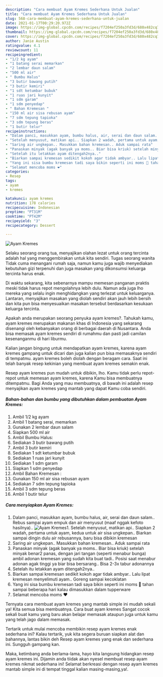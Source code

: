 ```yaml
---
description: "Cara membuat Ayam Kremes Sederhana Untuk Jualan"
title: "Cara membuat Ayam Kremes Sederhana Untuk Jualan"
slug: 568-cara-membuat-ayam-kremes-sederhana-untuk-jualan
date: 2021-01-17T00:29:20.972Z
image: https://img-global.cpcdn.com/recipes/f7204ef250a3fd3d/680x482cq70/ayam-kremes-foto-resep-utama.jpg
thumbnail: https://img-global.cpcdn.com/recipes/f7204ef250a3fd3d/680x482cq70/ayam-kremes-foto-resep-utama.jpg
cover: https://img-global.cpcdn.com/recipes/f7204ef250a3fd3d/680x482cq70/ayam-kremes-foto-resep-utama.jpg
author: Janie Austin
ratingvalue: 4.1
reviewcount: 11
recipeingredient:
- "1/2 kg ayam"
- "1 batang serai memarkan"
- "2 lembar daun salam"
- "500 ml air"
- " Bumbu Halus"
- "3 butir bawang putih"
- "3 butir kemiri"
- "1 sdt ketumbar bubuk"
- "1 ruas jari kunyit"
- "1 sdm garam"
- "1 sdm penyedap"
- " Bahan Kremesan "
- "150 ml air sisa rebusan ayam"
- "7 sdm tepung tapioka"
- "3 sdm tepung beras"
- "1 butir telur"
recipeinstructions:
- "Dalam panci, masukkan ayam, bumbu halus, air, serai dan daun salam.. Rebus sampai ayam empuk dan air menyusut (maaf nggak kefoto hasilnya).."
- "Setelah menyusut, matikan api.. Siapkan 2 wadah, pertama untuk ayam, kedua untuk air sisa ungkepan.. Biarkan sampai dingin dulu air rebusannya, baru bisa dibikin kremesan"
- "Saring air ungkepan.. Masukkan bahan kremesan.. Aduk sampai rata"
- "Panaskan minyak (agak banyak ya moms.. Biar bisa kriuk) setelah minyak benar2 panas, dengan jari tangan (seperti menabur bunga) ambil adonan kremesan yang sudah kita buat tadi.. Posisi saat menabur adonan agak tinggi ya biar bisa bersarang.. Bisa 2-3x tabur adonannya"
- "Setelah itu letakkan ayam ditengah2nya.."
- "Biarkan sampai kremesan sedikit kokoh agar tidak ambyar.. Lalu lipat kremesan menyelimuti ayam.. Goreng sampai kecoklatan"
- "Yang ini sisa bumbu kremesan tadi saya bikin seperti ini moms 🥰 tahan sampai beberapa hari kalau dimasukkan dalam tupperware"
- "Selamat mencoba moms ❤"
categories:
- Resep
tags:
- ayam
- kremes

katakunci: ayam kremes 
nutrition: 178 calories
recipecuisine: Indonesian
preptime: "PT31M"
cooktime: "PT42M"
recipeyield: "3"
recipecategory: Dessert

---
```



![Ayam Kremes](https://img-global.cpcdn.com/recipes/f7204ef250a3fd3d/680x482cq70/ayam-kremes-foto-resep-utama.jpg)

Selaku seorang orang tua, menyajikan olahan lezat untuk orang tercinta adalah hal yang menggembirakan untuk kita sendiri. Tugas seorang  wanita Tidak cuma menangani rumah saja, namun kamu juga wajib menyediakan kebutuhan gizi terpenuhi dan juga masakan yang dikonsumsi keluarga tercinta harus enak.

Di waktu  sekarang, kita sebenarnya mampu memesan panganan praktis meski tidak harus repot mengolahnya lebih dulu. Namun ada juga lho mereka yang selalu ingin menghidangkan yang terlezat untuk keluarganya. Lantaran, menyajikan masakan yang diolah sendiri akan jauh lebih bersih dan kita pun bisa menyesuaikan masakan tersebut berdasarkan kesukaan keluarga tercinta. 



Apakah anda merupakan seorang penyuka ayam kremes?. Tahukah kamu, ayam kremes merupakan makanan khas di Indonesia yang sekarang disenangi oleh kebanyakan orang di berbagai daerah di Nusantara. Anda bisa memasak ayam kremes sendiri di rumahmu dan pasti jadi camilan kesenanganmu di hari liburmu.

Kalian jangan bingung untuk mendapatkan ayam kremes, karena ayam kremes gampang untuk dicari dan juga kalian pun bisa memasaknya sendiri di tempatmu. ayam kremes boleh diolah dengan beragam cara. Saat ini telah banyak resep kekinian yang membuat ayam kremes semakin enak.

Resep ayam kremes pun mudah untuk dibikin, lho. Kamu tidak perlu repot-repot untuk memesan ayam kremes, karena Kamu bisa membuatnya ditempatmu. Bagi Anda yang mau membuatnya, di bawah ini adalah resep menyajikan ayam kremes yang mantab yang dapat Kamu coba sendiri.

<!--inarticleads1-->

##### Bahan-bahan dan bumbu yang dibutuhkan dalam pembuatan Ayam Kremes:

1. Ambil 1/2 kg ayam
1. Ambil 1 batang serai, memarkan
1. Gunakan 2 lembar daun salam
1. Siapkan 500 ml air
1. Ambil  Bumbu Halus:
1. Sediakan 3 butir bawang putih
1. Ambil 3 butir kemiri
1. Sediakan 1 sdt ketumbar bubuk
1. Sediakan 1 ruas jari kunyit
1. Sediakan 1 sdm garam
1. Siapkan 1 sdm penyedap
1. Ambil  Bahan Kremesan :
1. Gunakan 150 ml air sisa rebusan ayam
1. Sediakan 7 sdm tepung tapioka
1. Ambil 3 sdm tepung beras
1. Ambil 1 butir telur




<!--inarticleads2-->

##### Cara menyiapkan Ayam Kremes:

1. Dalam panci, masukkan ayam, bumbu halus, air, serai dan daun salam.. Rebus sampai ayam empuk dan air menyusut (maaf nggak kefoto hasilnya)..
<img src="https://img-global.cpcdn.com/steps/45d7cc16afa6ba0e/160x128cq70/ayam-kremes-langkah-memasak-1-foto.jpg" alt="Ayam Kremes">1. Setelah menyusut, matikan api.. Siapkan 2 wadah, pertama untuk ayam, kedua untuk air sisa ungkepan.. Biarkan sampai dingin dulu air rebusannya, baru bisa dibikin kremesan
1. Saring air ungkepan.. Masukkan bahan kremesan.. Aduk sampai rata
1. Panaskan minyak (agak banyak ya moms.. Biar bisa kriuk) setelah minyak benar2 panas, dengan jari tangan (seperti menabur bunga) ambil adonan kremesan yang sudah kita buat tadi.. Posisi saat menabur adonan agak tinggi ya biar bisa bersarang.. Bisa 2-3x tabur adonannya
1. Setelah itu letakkan ayam ditengah2nya..
1. Biarkan sampai kremesan sedikit kokoh agar tidak ambyar.. Lalu lipat kremesan menyelimuti ayam.. Goreng sampai kecoklatan
1. Yang ini sisa bumbu kremesan tadi saya bikin seperti ini moms 🥰 tahan sampai beberapa hari kalau dimasukkan dalam tupperware
1. Selamat mencoba moms ❤




Ternyata cara membuat ayam kremes yang mantab simple ini mudah sekali ya! Kita semua bisa membuatnya. Cara buat ayam kremes Sangat cocok sekali buat kamu yang baru akan belajar memasak ataupun juga untuk kamu yang telah jago dalam memasak.

Tertarik untuk mulai mencoba membikin resep ayam kremes enak sederhana ini? Kalau tertarik, yuk kita segera buruan siapkan alat dan bahannya, lantas bikin deh Resep ayam kremes yang enak dan sederhana ini. Sungguh gampang kan. 

Maka, ketimbang anda berlama-lama, hayo kita langsung hidangkan resep ayam kremes ini. Dijamin anda tiidak akan nyesel membuat resep ayam kremes nikmat sederhana ini! Selamat berkreasi dengan resep ayam kremes mantab simple ini di tempat tinggal kalian masing-masing,ya!.

